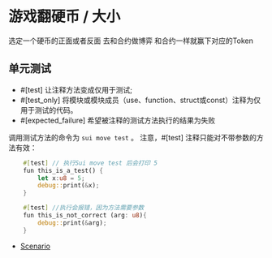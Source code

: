 # 游戏翻硬币 / 大小

选定一个硬币的正面或者反面 去和合约做博弈  和合约一样就赢下对应的Token












## 单元测试

- #[test] 让注释方法变成仅用于测试;
- #[test_only] 将模块或模块成员（use、function、struct或const）注释为仅用于测试的代码。
- #[expected_failure] 希望被注释的测试方法执行的结果为失败

调用测试方法的命令为 `sui move test` 。 注意，#[test] 注释只能对不带参数的方法有效：

```rust
    #[test] // 执行Sui move test 后会打印 5
    fun this_is_a_test() {
        let x:u8 = 5;
        debug::print(&x);
    }

    #[test] //执行会报错，因为方法需要参数
    fun this_is_not_correct (arg: u8){
        debug::print(&arg);
    } 
```

- [Scenario](https://learnblockchain.cn/article/8066)
